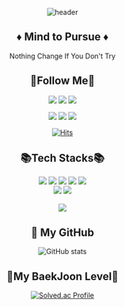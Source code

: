  <div align="center"> 
  
  ![header](https://capsule-render.vercel.app/api?type=Waving&height=200&fontSize=50&text=DeveloperSeoungHyun)
  
  ## ♦️ Mind to Pursue ♦️
  Nothing Change If You Don't Try
  
  ## 🌈Follow Me🌈
  <a href="https://hyun-profile.netlify.app/" target="_blank"><img src="https://img.shields.io/badge/MyHomepage-E6899A?style=flat-square&logo=Homepage&logoColor=black"/></a>
  <a href="mailto:dltmdgus1412@gmail.com" target="_blank"><img src="https://img.shields.io/badge/Gmail-d14836?style=flat-square&logo=Gmail&logoColor=white&link=dltmdgus1412@gmail.com"/></a>
  <a target="_blank"><img src="https://img.shields.io/badge/+82 010--2316--8774-000000?style=flat-square&logo=Mail&logoColor=white"/></a>
  
  <a href="https://velog.io/@jamkris" target="_blank"><img src="https://img.shields.io/badge/Tech%20Blog-11B48A?style=flat-square&logo=Vimeo&logoColor=white&link=https://velog.io/@hyeinisfree"/></a>
  <a href="https://replit.com/@jamkris00" target="_blank"><img src="https://img.shields.io/badge/Replit-F1650B?style=flat-square&logo=Replit&logoColor=white"/></a> 
  <a href="https://www.instagram.com/hyun_2u/" target="_blank"><img src="https://img.shields.io/badge/Instagram-F70074?style=flat-square&logo=Instagram&logoColor=white"/></a>
  
  [![Hits](https://hits.seeyoufarm.com/api/count/incr/badge.svg?url=https%3A%2F%2Fgithub.com%2FJamkris&count_bg=%23D27776&title_bg=%23AE3A39&icon=&icon_color=%23E7E7E7&title=hits&edge_flat=false)](https://hits.seeyoufarm.com)
  <br>
  
  ## 📚Tech Stacks📚
  <img src="https://img.shields.io/badge/Python-F7D955?style=flat&logo=Python&logoColor=white" />
  <img src="https://img.shields.io/badge/C-00427E?style=flat&logo=C&logoColor=white" />
  <img src="https://img.shields.io/badge/HTML-E96329?style=flat&logo=HTML&logoColor=white" />
  <img src="https://img.shields.io/badge/CSS-146EB0?style=flat&logo=css&logoColor=white" /> 
  <img src="https://img.shields.io/badge/Javascript-EFD81D?style=flat&logo=Javascript&logoColor=white" />
  <br>
  <img src="https://img.shields.io/badge/Illustrator-310000?style=flat&logo=Adobe Illustrator&logoColor=AC6600" />
  <img src="https://img.shields.io/badge/Java-4E7C99?style=flat&logo=Java&logoColor=white" />
  <br>
  <br>
  
  <img src="https://github-readme-stats.vercel.app/api/top-langs/?username=Jamkris&layout=compact">
  
  <br>
  
  ## 👣 My GitHub
  ![GitHub stats](https://github-readme-stats.vercel.app/api?username=Jamkris&show_icons=true&theme=radical)
  <br/>

  ## 📓My BaekJoon Level📓
  [![Solved.ac Profile](http://mazassumnida.wtf/api/v2/generate_badge?boj=lchyun1412)](https://solved.ac/lchyun1412/)
</div>
